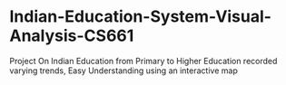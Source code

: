 # Indian-Education-System-Visual-Analysis-CS661
Project On Indian Education from Primary to Higher Education recorded varying trends, Easy Understanding using an interactive map
